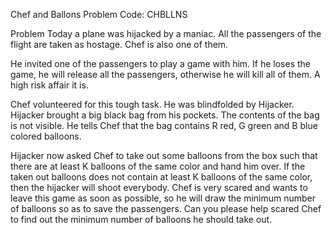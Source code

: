 Chef and Ballons
Problem Code: CHBLLNS

Problem
Today a plane was hijacked by a maniac. All the passengers of the flight are taken as hostage. Chef is also one of them.

He invited one of the passengers to play a game with him. If he loses the game, he will release all the passengers, otherwise he will kill all of them. A high risk affair it is.

Chef volunteered for this tough task. He was blindfolded by Hijacker. Hijacker brought a big black bag from his pockets. The contents of the bag is not visible. He tells Chef that the bag contains R red, G green and B blue colored balloons.

Hijacker now asked Chef to take out some balloons from the box such that there are at least K balloons of the same color and hand him over. If the taken out balloons does not contain at least K balloons of the same color, then the hijacker will shoot everybody. Chef is very scared and wants to leave this game as soon as possible, so he will draw the minimum number of balloons so as to save the passengers. Can you please help scared Chef to find out the minimum number of balloons he should take out.